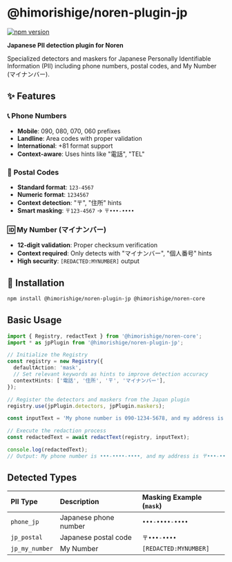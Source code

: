 # @himorishige/noren-plugin-jp

[![npm version](https://img.shields.io/npm/v/@himorishige/noren-plugin-jp.svg)](https://www.npmjs.com/package/@himorishige/noren-plugin-jp)

**Japanese PII detection plugin for Noren**

Specialized detectors and maskers for Japanese Personally Identifiable Information (PII) including phone numbers, postal codes, and My Number (マイナンバー).

## ✨ Features

### 📞 **Phone Numbers**
- **Mobile**: 090, 080, 070, 060 prefixes
- **Landline**: Area codes with proper validation  
- **International**: +81 format support
- **Context-aware**: Uses hints like "電話", "TEL"

### 📮 **Postal Codes** 
- **Standard format**: `123-4567`
- **Numeric format**: `1234567`
- **Context detection**: "〒", "住所" hints
- **Smart masking**: `〒123-4567` → `〒•••-••••`

### 🆔 **My Number (マイナンバー)**
- **12-digit validation**: Proper checksum verification
- **Context required**: Only detects with "マイナンバー", "個人番号" hints
- **High security**: `[REDACTED:MYNUMBER]` output

## 🚀 Installation

```bash
npm install @himorishige/noren-plugin-jp @himorishige/noren-core
```

## Basic Usage

```typescript
import { Registry, redactText } from '@himorishige/noren-core';
import * as jpPlugin from '@himorishige/noren-plugin-jp';

// Initialize the Registry
const registry = new Registry({
  defaultAction: 'mask',
  // Set relevant keywords as hints to improve detection accuracy
  contextHints: ['電話', '住所', '〒', 'マイナンバー'],
});

// Register the detectors and maskers from the Japan plugin
registry.use(jpPlugin.detectors, jpPlugin.maskers);

const inputText = 'My phone number is 090-1234-5678, and my address is 〒150-0001.';

// Execute the redaction process
const redactedText = await redactText(registry, inputText);

console.log(redactedText);
// Output: My phone number is •••-••••-••••, and my address is 〒•••-••••.
```

## Detected Types

| PII Type       | Description          | Masking Example (`mask`) |
| :------------- | :------------------- | :----------------------- |
| `phone_jp`     | Japanese phone number| `•••-••••-••••`          |
| `jp_postal`    | Japanese postal code | `〒•••-••••`             |
| `jp_my_number` | My Number            | `[REDACTED:MYNUMBER]`    |